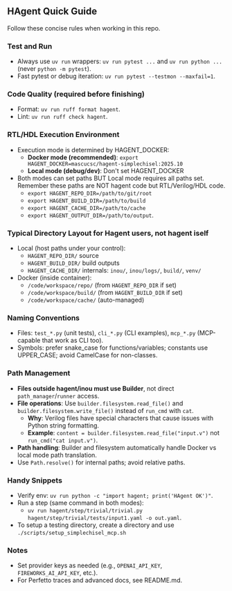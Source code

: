 ## HAgent Quick Guide

Follow these concise rules when working in this repo.

### Test and Run
- Always use `uv run` wrappers: `uv run pytest ...` and `uv run python ...` (never `python -m pytest`).
- Fast pytest or debug iteration: `uv run pytest --testmon --maxfail=1`.

### Code Quality (required before finishing)
- Format: `uv run ruff format hagent`.
- Lint: `uv run ruff check hagent`.

### RTL/HDL Execution Environment
- Execution mode is determined by HAGENT_DOCKER:
  - **Docker mode (recommended)**: `export HAGENT_DOCKER=mascucsc/hagent-simplechisel:2025.10`
  - **Local mode (debug/dev)**: Don't set HAGENT_DOCKER
- Both modes can set paths BUT Local mode requires all paths set. Remember these paths are NOT hagent code but RTL/Verilog/HDL code.
  - `export HAGENT_REPO_DIR=/path/to/git/root`
  - `export HAGENT_BUILD_DIR=/path/to/build`
  - `export HAGENT_CACHE_DIR=/path/to/cache`
  - `export HAGENT_OUTPUT_DIR=/path/to/output`.

### Typical Directory Layout for Hagent users, not hagent iself
- Local (host paths under your control):
  - `HAGENT_REPO_DIR/`  source
  - `HAGENT_BUILD_DIR/` build outputs
  - `HAGENT_CACHE_DIR/` internals: `inou/`, `inou/logs/`, `build/`, `venv/`
- Docker (inside container):
  - `/code/workspace/repo/`  (from `HAGENT_REPO_DIR` if set)
  - `/code/workspace/build/` (from `HAGENT_BUILD_DIR` if set)
  - `/code/workspace/cache/` (auto-managed)

### Naming Conventions
- Files: `test_*.py` (unit tests), `cli_*.py` (CLI examples), `mcp_*.py` (MCP-capable that work as CLI too).
- Symbols: prefer snake_case for functions/variables; constants use UPPER_CASE; avoid CamelCase for non-classes.

### Path Management
- **Files outside hagent/inou must use Builder**, not direct `path_manager`/`runner` access.
- **File operations**: Use `builder.filesystem.read_file()` and `builder.filesystem.write_file()` instead of `run_cmd` with `cat`.
  - **Why**: Verilog files have special characters that cause issues with Python string formatting.
  - **Example**: `content = builder.filesystem.read_file("input.v")` not `run_cmd("cat input.v")`.
- **Path handling**: Builder and filesystem automatically handle Docker vs local mode path translation.
- Use `Path.resolve()` for internal paths; avoid relative paths.

### Handy Snippets
- Verify env: `uv run python -c "import hagent; print('HAgent OK')"`.
- Run a step (same command in both modes):
  - `uv run hagent/step/trivial/trivial.py hagent/step/trivial/tests/input1.yaml -o out.yaml`.
- To setup a testing directory, create a directory and use `./scripts/setup_simplechisel_mcp.sh`

### Notes
- Set provider keys as needed (e.g., `OPENAI_API_KEY`, `FIREWORKS_AI_API_KEY`, etc.).
- For Perfetto traces and advanced docs, see README.md.
